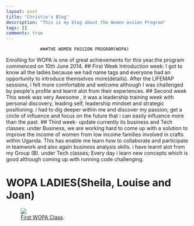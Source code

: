 ```yaml
---
layout: post
title: "Christie's Blog"
description: "This is my blog about the Women assion Program"
tags: []
comments: true
---
```



                 ###THE WOMEN PASSION PROGRAM(WOPA)
 Enrolling for WOPA is one of great achievements for this year.the program commenced on 10th June 2014.
		 ## First Week
Introduction week: I got to know all the ladies because we had name tags and everyone had an opportunity to introduce themselves more(details).
After the LIFEMAP sessions, i felt more comfortable and welcome although I was challenged by people's profile and learnt alot from their experiences.
		 ## Second week
This week was very Awesome , it was a leadership training week with personal discovery, leading self, leadership mindset and strategic positioning.
i had to dig deeper within me and discover my passion, get a circle of influence and focus on the future that i can easily influence more than the past.
		 ## Third week- update
currently its business and Tech classes:
under Business, we are working hard to come up with a solution to improve the income of women from low income families involved in crafts within Uganda.
This has enable me learn how to collaborate and participate in teamwork and also again business analysis skills.
i have learnt alot from my Group (B).
under Tech classes; Every day  i learn new concepts which is good although coming up with running code challenging.

# WOPA LADIES(Sheila, Louise and Joan)
<figure>
	<a href="http://wopaoutbox.github.io/images/myGirls.jpg
"><img src="http://wopaoutbox.github.io/images/myGirls.jpg
"></a>
	<figcaption><a href="http://wopaoutbox.github.io/images/myGirls.jpg
" title="First Python Clas">First WOPA Class</a>.</figcaption>
</figure>